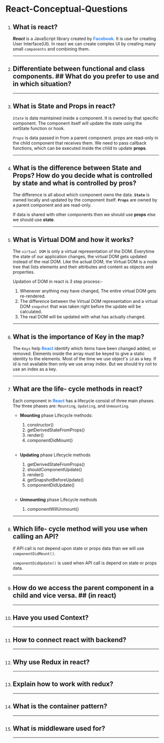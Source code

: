 # React-Conceptual-Questions

1.  ## What is react?
    _**React**_ is a JavaScript library created by **<span style="color:#2D88FF;">Facebook</span>**. It is use for creating User Interface(UI). In react we can create complex UI by creating many small `components` and combining them.
    ***
2.  ## Differentiate between functional and class components. ## What do you prefer to use and in which situation?
    ***
3.  ## What is State and Props in react?

    _`State`_ is data maintained inside a component. It is owned by that specific component. The component itself will update the state using the setState function or hook.

    _`Props`_ is data passed in from a parent component. props are read-only in the child component that receives them. We need to pass callback functions, which can be executed inside the child to update **props**.

    ***

4.  ## What is the difference between State and Props? How do you decide what is controlled by state and what is controlled by pros?

    The difference is all about which component owns the data. **`State`** is owned locally and updated by the component itself. **`Props`** are owned by a parent component and are read-only.

    If data is shared with other components then we should use **props** else we should use **state**.

    ***

5.  ## What is Virtual DOM and how it works?

    The `virtual DOM` is only a virtual representation of the DOM. Everytime the state of our application changes, the virtual DOM gets updated instead of the real DOM. Like the actual DOM, the Virtual DOM is a node tree that lists elements and their attributes and content as objects and properties.

    Updation of DOM in react is 3 step process:-

    1.  Whenever anything may have changed, The entire virtual DOM gets re-rendered.
    2.  The difference between the Virtual DOM representation and a virtual DOM `snapshot` that was taken right before the update will be calculated.
    3.  The real DOM will be updated with what has actually changed.

    ***

6.  ## What is the importance of Key in the map?

    The `Keys` help **<span style="color:#2D88FF;">React</span>** identify which items have been changed added, or removed. Elements inside the array must be keyed to give a static identity to the elements. Most of the time we use object's `id` as a key. If id is not available then only we use array index. But we should try not to use an index as a key.

    ***

7.  ## What are the life- cycle methods in react?

    Each component in **<span style="color:#2D88FF;">React</span>** has a lifecycle consist of three main phases.
    The three phases are: `Mounting`, `Updating`, and `Unmounting`.

    - **Mounting** phase Lifecycle methods:

      1. constructor()
      2. getDerivedStateFromProps()
      3. render()
      4. componentDidMount()<br><br>

    - **Updating** phase Lifecycle methods

      1.  getDerivedStateFromProps()
      2.  shouldComponentUpdate()
      3.  render()
      4.  getSnapshotBeforeUpdate()
      5.  componentDidUpdate()<br><br>

    - **Unmounting** phase Lifecycle methods
      1.  componentWillUnmount()

    ***

8.  ## Which life- cycle method will you use when calling an API?

    if API call is not depend upon state or props data than we will use `componentDidMount()`.

    `componentDidUpdate()` is used when API call is depend on state or props data.

    ***

9.  ## How do we access the parent component in a child and vice versa. ## (in react)
    ***
10. ## Have you used Context?
    ***
11. ## How to connect react with backend?
    ***
12. ## Why use Redux in react?
    ***
13. ## Explain how to work with redux?
    ***
14. ## What is the container pattern?
    ***
15. ## What is middleware used for?
    ***
